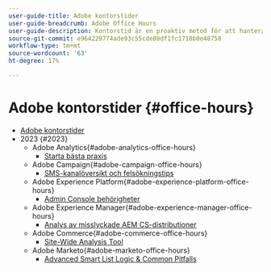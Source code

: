 ```yaml
---
user-guide-title: Adobe kontorstider
user-guide-breadcrumb: Adobe Office Hours
user-guide-description: Kontorstid är en proaktiv metod för att hantera fallavböjningar genom att erbjuda kunderna lösningsspecifika webbinarier.
source-git-commit: e964229774ade93c55cde80df1fc1718b0e48758
workflow-type: tm+mt
source-wordcount: '63'
ht-degree: 17%

---
```



# Adobe kontorstider {#office-hours}

+ [Adobe kontorstider](overview.md)
+ 2023 {#2023}
   + Adobe Analytics{#adobe-analytics-office-hours}
      + [Starta bästa praxis](2023/launch-best-practices.md)
   + Adobe Campaign{#adobe-campaign-office-hours}
      + [SMS-kanalöversikt och felsökningstips](2023/ac-sms-channel-overview.md)
   + Adobe Experience Platform{#adobe-experience-platform-office-hours}
      + [Admin Console behörigheter](2023/aep-admin-console-permissions.md)
   + Adobe Experience Manager{#adobe-experience-manager-office-hours}
      + [Analys av misslyckade AEM CS-distributioner](2023/aem-deployment-failures-analysis.md)
   + Adobe Commerce{#adobe-commerce-office-hours}
      + [Site-Wide Analysis Tool](2023/site-wide-analysis-tool.md)
   + Adobe Marketo{#adobe-marketo-office-hours}
      + [Advanced Smart List Logic &amp; Common Pitfalls](2023/marketo-common-pitfalls.md)